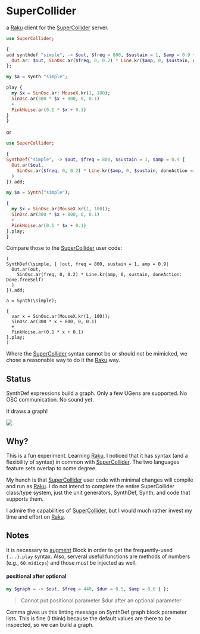 # SuperCollider

a [Raku][] client for the [SuperCollider][] server.

```Raku
use SuperCollider;

{
add synthdef "simple", -> $out, $freq = 800, $sustain = 1, $amp = 0.9 {
  Out.ar: $out, SinOsc.ar($freq, 0, 0.2) * Line.kr($amp, 0, $sustain, doneAction => Done.freeSelf)
};

my $a = synth "simple";

play {
  my $x = SinOsc.ar: MouseX.kr(1, 100);
  SinOsc.ar(300 * $x + 800, 0, 0.1)
  +
  PinkNoise.ar(0.1 * $x + 0.1)
}
}
```

or

```Raku
use SuperCollider;

{
SynthDef("simple", -> $out, $freq = 800, $sustain = 1, $amp = 0.9 {
  Out.ar($out,
    SinOsc.ar($freq, 0, 0.2) * Line.kr($amp, 0, $sustain, doneAction => Done.freeSelf)
  )
}).add;

my $a = Synth("simple");

{
  my $x = SinOsc.ar(MouseX.kr(1, 100));
  SinOsc.ar(300 * $x + 800, 0, 0.1)
  +
  PinkNoise.ar(0.1 * $x + 0.1)
}.play;
}
```

Compare those to the [SuperCollider][] user code:

```SuperCollider
(
SynthDef(\simple, { |out, freq = 800, sustain = 1, amp = 0.9|
  Out.ar(out,
    SinOsc.ar(freq, 0, 0.2) * Line.kr(amp, 0, sustain, doneAction: Done.freeSelf)
  )
}).add;

a = Synth(\simple);

{
  var x = SinOsc.ar(MouseX.kr(1, 100));
  SinOsc.ar(300 * x + 800, 0, 0.1)
  +
  PinkNoise.ar(0.1 * x + 0.1)
}.play;
)
```


Where the [SuperCollider][] syntax cannot be or should not be mimicked, we chose a reasonable way to do it the [Raku][]
way.


## Status

SynthDef expressions build a graph. Only a few UGens are supported. No OSC communication. No sound yet.

It draws a graph!

![](example.svg)

## Why?

This is a fun experiment. Learning [Raku][], I noticed that it has syntax (and a flexibility of syntax) in common with
[SuperCollider][]. The two languages feature sets overlap to some degree.

My hunch is that [SuperCollider][] user code with minimal changes will compile and run as [Raku][]. I do not intend to
complete the entire SuperCollider class/type system, just the unit generators, SynthDef, Synth, and code that supports
them.

I admire the capabilities of [SuperCollider][], but I would much rather invest my time and effort on [Raku][].



## Notes

It is necessary to [augment](https://docs.raku.org/syntax/augment) Block in order to get the frequently-used
`{...}.play` syntax. Also, serveral useful functions are methods of numbers (e.g., `60.midicps`) and those must be
injected as well.


#### positional after optional

```Raku
my $graph = -> $out, $freq = 440, $dur = 0.5, $amp = 0.6 { };
```

> Cannot put positional parameter $dur after an optional parameter

Comma gives us this linting message on SynthDef graph block parameter lists. This is fine (I think) because the default
values are there to be inspected, so we can build a graph.






[Raku]: https://raku.org/
[SuperCollider]: https://supercollider.github.io/

